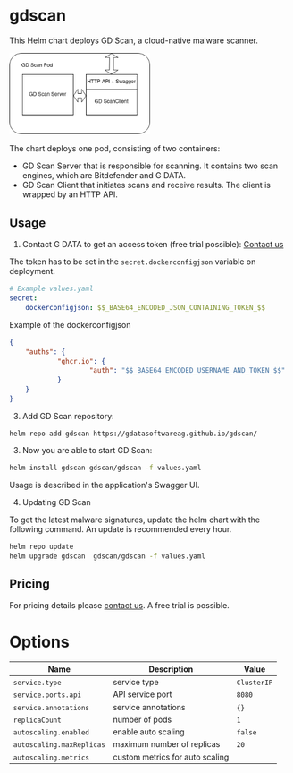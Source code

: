 # gdscan

This Helm chart deploys GD Scan, a cloud-native malware scanner.

<img src="GD Scan Server.png" alt="GDScan" style="width:50%">

The chart deploys one pod, consisting of two containers:
 * GD Scan Server that is responsible for scanning. It contains two scan engines, which are Bitdefender and G DATA.
 * GD Scan Client that initiates scans and receive results. The client is wrapped by an HTTP API.


## Usage

1. Contact G DATA to get an access token (free trial possible): [Contact us](mailto:oem@gdata.de)

The token has to be set in the `secret.dockerconfigjson` variable on deployment.

```yaml
# Example values.yaml
secret: 
    dockerconfigjson: $$_BASE64_ENCODED_JSON_CONTAINING_TOKEN_$$
```

Example of the dockerconfigjson

```json
{
    "auths": {
            "ghcr.io": {
                    "auth": "$$_BASE64_ENCODED_USERNAME_AND_TOKEN_$$"
            }
    }
}
```

3. Add GD Scan repository:

```
helm repo add gdscan https://gdatasoftwareag.github.io/gdscan/
```

3. Now you are able to start GD Scan:

```bash
helm install gdscan gdscan/gdscan -f values.yaml
```

Usage is described in the application's Swagger UI.

4. Updating GD Scan

To get the latest malware signatures, update the helm chart with the following command. An update is recommended every hour.

```bash
helm repo update
helm upgrade gdscan  gdscan/gdscan -f values.yaml
```

## Pricing

For pricing details please [contact us](mailto:oem@gdata.de). A free trial is possible.


# Options

| Name                               | Description                                                                                                           | Value                    |
| ---------------------------------- | --------------------------------------------------------------------------------------------------------------------- | ------------------------ |
| `service.type`                     | service type                                                                                                          | `ClusterIP`              |
| `service.ports.api`                | API service port                                                                                                      | `8080`                   |
| `service.annotations`              | service annotations                                                                                                   | `{}`                     |
| `replicaCount`                     | number of pods                                                                                                        | `1`                      |
| `autoscaling.enabled`              | enable auto scaling                                                                                                   | `false`                  |            
| `autoscaling.maxReplicas`          | maximum number of replicas                                                                                            | `20`                     |
| `autoscaling.metrics`              | custom metrics for auto scaling                                                                                       |                          |
